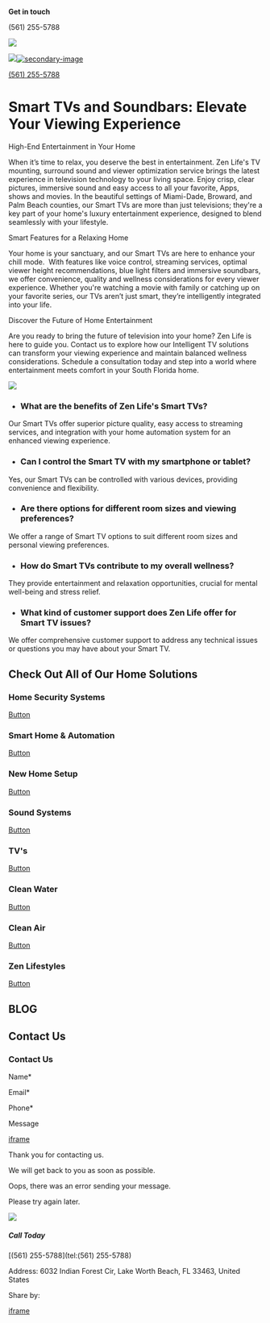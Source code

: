 **Get in touch**

(561) 255-5788

[![](https://irp.cdn-website.com/ec518403/dms3rep/multi/Zen-life-logo-black-1920w.webp)](https://www.gozen.life/)

[![](https://irp.cdn-website.com/ec518403/dms3rep/multi/Zen-Life-Logo-1920w.webp)![secondary-image](https://irp.cdn-website.com/ec518403/dms3rep/multi/Zen-life-logo-black-1920w.webp)](https://www.gozen.life/)

[(561) 255-5788](https://www.gozen.life/)

# Smart TVs and Soundbars: Elevate Your Viewing Experience

High-End Entertainment in Your Home

When it’s time to relax, you deserve the best in entertainment. Zen Life's TV mounting, surround sound and viewer optimization service brings the latest experience in television technology to your living space. Enjoy crisp, clear pictures, immersive sound and easy access to all your favorite, Apps, shows and movies. In the beautiful settings of Miami-Dade, Broward, and Palm Beach counties, our Smart TVs are more than just televisions; they're a key part of your home's luxury entertainment experience, designed to blend seamlessly with your lifestyle.

Smart Features for a Relaxing Home

Your home is your sanctuary, and our Smart TVs are here to enhance your chill mode.  With features like voice control, streaming services, optimal viewer height recommendations, blue light filters and immersive soundbars, we offer convenience, quality and wellness considerations for every viewer experience. Whether you're watching a movie with family or catching up on your favorite series, our TVs aren’t just smart, they’re intelligently integrated into your life.

Discover the Future of Home Entertainment

Are you ready to bring the future of television into your home? Zen Life is here to guide you. Contact us to explore how our Intelligent TV solutions can transform your viewing experience and maintain balanced wellness considerations. Schedule a consultation today and step into a world where entertainment meets comfort in your South Florida home.

![](https://irp.cdn-website.com/ec518403/dms3rep/multi/tv-img-2-1920w.webp)

- ### What are the benefits of Zen Life's Smart TVs?



















Our Smart TVs offer superior picture quality, easy access to streaming services, and integration with your home automation system for an enhanced viewing experience.

- ### Can I control the Smart TV with my smartphone or tablet?



















Yes, our Smart TVs can be controlled with various devices, providing convenience and flexibility.

- ### Are there options for different room sizes and viewing preferences?



















We offer a range of Smart TV options to suit different room sizes and personal viewing preferences.

- ### How do Smart TVs contribute to my overall wellness?



















They provide entertainment and relaxation opportunities, crucial for mental well-being and stress relief.

- ### What kind of customer support does Zen Life offer for Smart TV issues?



















We offer comprehensive customer support to address any technical issues or questions you may have about your Smart TV.


## Check Out All of Our Home Solutions

### Home Security Systems

[Button](https://www.gozen.life/services/home-security)

### Smart Home & Automation

[Button](https://www.gozen.life/services/smart-home-automation)

### New Home Setup

[Button](https://www.gozen.life/services/new-home-setup)

### Sound Systems

[Button](https://www.gozen.life/services/sound-systems)

### TV's

[Button](https://www.gozen.life/services/tvs)

### Clean Water

[Button](https://www.gozen.life/services/clean-water)

### Clean Air

[Button](https://www.gozen.life/services/clean-air)

### Zen Lifestyles

[Button](https://www.gozen.life/services/zen-lifestyles)

## BLOG

## Contact Us

### Contact Us

Name\*

Email\*

Phone\*

Message

[iframe](https://www.google.com/recaptcha/api2/anchor?ar=1&k=6LeiWB8UAAAAAHYnVJM7_-7ap6bXCUNGiv7bBPME&co=aHR0cHM6Ly93d3cuZ296ZW4ubGlmZTo0NDM.&hl=en&v=IyZ984yGrXrBd6ihLOYGwy9X&theme=light&size=invisible&badge=bottomleft&cb=1w23kfl9y9yg)

Thank you for contacting us.

We will get back to you as soon as possible.

Oops, there was an error sending your message.

Please try again later.

![](https://irp.cdn-website.com/ec518403/dms3rep/multi/zen-life-shadow-373w.webp)

##### Call Today

[(561) 255-5788](tel:(561) 255-5788)

Address: 6032 Indian Forest Cir, Lake Worth Beach, FL 33463, United States

Share by:

[iframe](https://www.google.com/recaptcha/api2/bframe?hl=en&v=IyZ984yGrXrBd6ihLOYGwy9X&k=6LeiWB8UAAAAAHYnVJM7_-7ap6bXCUNGiv7bBPME)